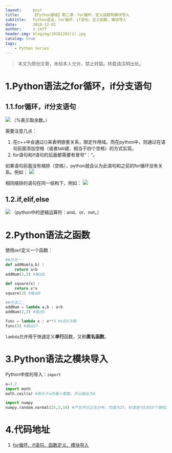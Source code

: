 ```yaml
---
layout:     post
title:      【Python基础】第二课：for循环、定义函数和模块导入
subtitle:   Python语法，for循环，if语句，定义函数，模块导入
date:       2018-12-02
author:     x-jeff
header-img: blogimg/20181202(2).jpg
catalog: true
tags:
    - Python Series
---
```

>本文为原创文章，未经本人允许，禁止转载。转载请注明出处。

# 1.Python语法之for循环，if分支语句
## 1.1.for循环，if分支语句
![](https://xjeffblogimg.oss-cn-beijing.aliyuncs.com/BLOGIMG/BlogImage/PythonSeries/Lesson2/2x1.jpg)
（%表示取余数。）

需要注意几点：

1. 在c++中会通过{}来表明嵌套关系，限定作用域。而在python中，则通过在语句前面添加空格（或者tab键，相当于四个空格）的方式实现。
2. for语句和if语句的后面都需要有冒号“：”。

如果语句前面没有缩排（空格），python就会认为此语句和之前的for循环没有关系。例如：
![](https://xjeffblogimg.oss-cn-beijing.aliyuncs.com/BLOGIMG/BlogImage/PythonSeries/Lesson2/2x2.jpg)

相同缩排的语句在同一结构下，例如：
![](https://xjeffblogimg.oss-cn-beijing.aliyuncs.com/BLOGIMG/BlogImage/PythonSeries/Lesson2/2x3.jpg)

## 1.2.if,elif,else
![](https://xjeffblogimg.oss-cn-beijing.aliyuncs.com/BLOGIMG/BlogImage/PythonSeries/Lesson2/2x4.jpg)
（python中的逻辑运算符：and、or、not。）

# 2.Python语法之函数
使用`def`定义一个函数：

~~~python
##方法一：
def addNum(a,b) :
	return a+b
addNum(2,3) #输出5

def square(x) : 
	return x*x
square(3) #输出9

##方法二：
addNum = lambda a,b : a+b
addNum(2,3) #输出5

func = lambda x : x**3 #x的3次幂
func(3) #输出27
~~~

`lambda`允许用于快速定义**单行**函数，又称**匿名函数**。

# 3.Python语法之模块导入
Python中库的导入：`import`

~~~python
a=3.2
import math
math.ceil(a) #取大于a的最小整数，所以输出为4

import numpy
numpy.random.normal(25,5,10) #产生符合正态分布，均值为25，标准差为5的10个随机数
~~~

# 4.代码地址

1. [for循环、if语句、函数定义、模块导入](https://github.com/x-jeff/Python_Code_Demo/tree/master/Demo2)